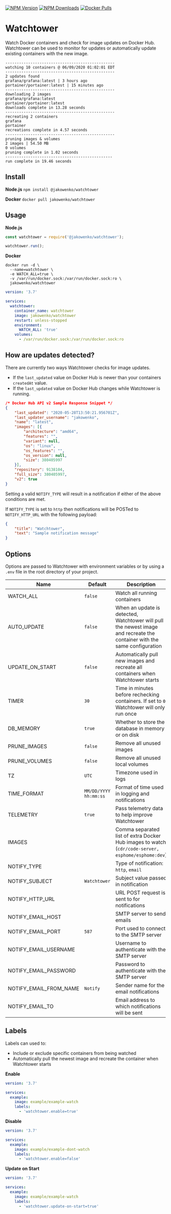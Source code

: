 [![NPM Version](https://flat.badgen.net/npm/v/@jakowenko/watchtower)](https://www.npmjs.com/package/@jakowenko/watchtower)
[![NPM Downloads](https://flat.badgen.net/npm/dt/@jakowenko/watchtower)](https://www.npmjs.com/package/@jakowenko/watchtower)
[![Docker Pulls](https://flat.badgen.net/docker/pulls/jakowenko/watchtower)](https://hub.docker.com/r/jakowenko/watchtower)

# Watchtower

Watch Docker containers and check for image updates on Docker Hub. Watchtower can be used to monitor for updates or automatically update existing containers with the new image.

```shell
------------------------------------------------
watching 10 containers @ 06/09/2020 01:02:01 EDT
------------------------------------------------
2 updates found
grafana/grafana:latest | 3 hours ago
portainer/portainer:latest | 15 minutes ago
------------------------------------------------
downloading 2 images
grafana/grafana:latest
portainer/portainer:latest
downloads complete in 13.28 seconds
------------------------------------------------
recreating 2 containers
grafana
portainer
recreations complete in 4.57 seconds
------------------------------------------------
pruning images & volumes
2 images | 54.50 MB
0 volumes
pruning complete in 1.02 seconds
-----------------------------------------------
run complete in 19.46 seconds
```

## Install

**Node.js**
`npm install @jakowenko/watchtower`

**Docker**
`docker pull jakowenko/watchtower`

## Usage

**Node.js**
```js
const watchtower = require('@jakowenko/watchtower');

watchtower.run();
```

**Docker**
```shell
docker run -d \
  --name=watchtower \
  -e WATCH_ALL=true \
  -v /var/run/docker.sock:/var/run/docker.sock:ro \
  jakowenko/watchtower
```

```yaml
version: '3.7'

services:
  watchtower:
    container_name: watchtower
    image: jakowenko/watchtower
    restart: unless-stopped
    environment:
      WATCH_ALL: 'true'
    volumes:
      - /var/run/docker.sock:/var/run/docker.sock:ro
```

## How are updates detected?
There are currently two ways Watchtower checks for image updates.

 - If the `last_updated` value on Docker Hub is newer than your containers `createdAt` value.
 - If the `last_updated` value on Docker Hub changes while Watchtower is running.

```json
/* Docker Hub API v2 Sample Response Snippet */
{
	"last_updated": "2020-05-28T13:50:21.956701Z",
	"last_updater_username": "jakowenko",
	"name": "latest",
	"images": [{
		"architecture": "amd64",
		"features": "",
		"variant": null,
		"os": "linux",
		"os_features": "",
		"os_version": null,
		"size": 380405997
	}],
	"repository": 9138104,
	"full_size": 380405997,
	"v2": true
}
```

Setting a valid `NOTIFY_TYPE` will result in a notification if either of the above conditions are met.

If `NOTIFY_TYPE` is set to `http` then notifications will be POSTed to `NOTIFY_HTTP_URL` with the following payload:

```json
{
	"title": "Watchtower",
	"text": "Sample notification message"
}
```

## Options

Options are passed to Watchtower with environment variables or by using a `.env` file in the root directory of your project.

| Name | Default | Description |
|--|--|--|
| WATCH_ALL | `false` | Watch all running containers |
| AUTO_UPDATE | `false` | When an update is detected, Watchtower will pull the newest image and recreate the container with the same configuration |
| UPDATE_ON_START | `false` | Automatically pull new images and recreate all containers when Watchtower starts |
| TIMER | `30` | Time in minutes before rechecking containers. If set to `0`, Watchtower will only run once |
| DB_MEMORY | `true` | Whether to store the database in memory or on disk |
| PRUNE_IMAGES | `false` | Remove all unused images |
| PRUNE_VOLUMES | `false` | Remove all unused local volumes |
| TZ | `UTC` | Timezone used in logs |
| TIME_FORMAT | `MM/DD/YYYY hh:mm:ss` | Format of time used in logging and notifications |
| TELEMETRY | `true` | Pass telemetry data to help improve Watchtower
| IMAGES || Comma separated list of extra Docker Hub images to watch (`cdr/code-server, esphome/esphome:dev`)
| NOTIFY_TYPE ||Type of notification: `http`, `email` |
| NOTIFY_SUBJECT | `Watchtower` | Subject value passed in notification |
| NOTIFY_HTTP_URL || URL POST request is sent to for notifications |
| NOTIFY_EMAIL_HOST || SMTP server to send emails |
| NOTIFY_EMAIL_PORT | `587` | Port used to connect to the SMTP server |
| NOTIFY_EMAIL_USERNAME || Username to authenticate with the SMTP server |
| NOTIFY_EMAIL_PASSWORD || Password to authenticate with the SMTP server |
| NOTIFY_EMAIL_FROM_NAME | `Notify` | Sender name for the email notifications |
| NOTIFY_EMAIL_TO || Email address to which notifications will be sent |

## Labels

Labels can used to:
 - Include or exclude specific containers from being watched
 - Automatically pull the newest image and recreate the container when Watchtower starts

**Enable**

```yaml
version: '3.7'

services:
  example:
    image: example/example-watch
    labels:
      - 'watchtower.enable=true'
```
**Disable**
```yaml
version: '3.7'

services:
  example:
    image: example/example-dont-watch
    labels:
      - 'watchtower.enable=false'
```

**Update on Start**
```yaml
version: '3.7'

services:
  example:
    image: example/example-watch
    labels:
      - 'watchtower.update-on-start=true'
```